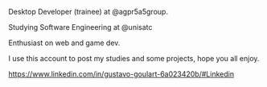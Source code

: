 Desktop Developer (trainee) at @agpr5a5group.

Studying Software Engineering at @unisatc

Enthusiast on web and game dev.

I use this account to post my studies and some projects, hope you all enjoy.

https://www.linkedin.com/in/gustavo-goulart-6a023420b/#Linkedin

